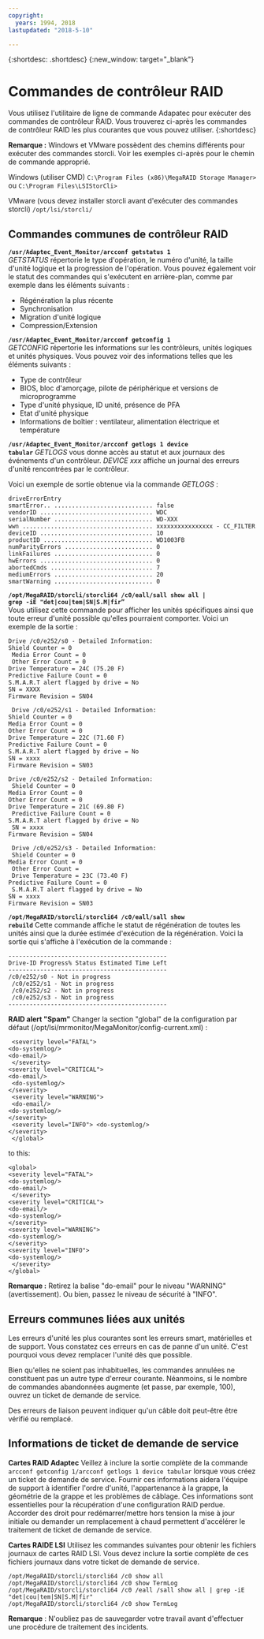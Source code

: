 ```yaml
---
copyright:
  years: 1994, 2018
lastupdated: "2018-5-10"

---
```


{:shortdesc: .shortdesc}
{:new_window: target="_blank"}

# Commandes de contrôleur RAID

Vous utilisez l'utilitaire de ligne de commande Adapatec pour exécuter des commandes de contrôleur RAID.
Vous trouverez ci-après les commandes de contrôleur RAID les plus courantes que vous pouvez utiliser.
{:shortdesc}

**Remarque :** Windows et VMware possèdent des chemins différents pour exécuter des commandes storcli. Voir les exemples ci-après pour le chemin de commande approprié.

Windows (utiliser CMD)
`C:\Program Files (x86)\MegaRAID Storage Manager>`      
ou
`C:\Program Files\LSIStorCli>`

VMware (vous devez installer storcli avant d'exécuter des commandes storcli)
`/opt/lsi/storcli/`

## Commandes communes de contrôleur RAID

<code><b>/usr/Adaptec_Event_Monitor/arcconf getstatus 1</b></code> <br>
_GETSTATUS_ répertorie le type d'opération, le numéro d'unité, la taille
d'unité logique et la progression de l'opération. Vous pouvez également voir le statut des commandes qui s'exécutent en arrière-plan, comme par exemple dans les éléments suivants :
<ul>
  <li> Régénération la plus récente
  <li> Synchronisation
  <li> Migration d'unité logique
  <li> Compression/Extension
</ul>

<code><b>/usr/Adaptec_Event_Monitor/arcconf getconfig 1</b></code> <br>
_GETCONFIG_ répertorie les informations sur les contrôleurs, unités logiques et unités physiques. Vous pouvez voir des informations telles que les éléments suivants :
<ul>
  <li> Type de contrôleur
  <li> BIOS, bloc d'amorçage, pilote de périphérique et versions de microprogramme
  <li> Type d'unité physique, ID unité, présence de PFA
  <li> Etat d'unité physique
  <li> Informations de boîtier : ventilateur, alimentation électrique et température
  </ul>

<code><b>/usr/Adaptec_Event_Monitor/arcconf getlogs 1 device tabular</code></b>
_GETLOGS_ vous donne accès au statut et aux journaux des événements d'un contrôleur. _DEVICE xxx_ affiche un journal des erreurs d'unité rencontrées par le contrôleur. 

Voici un exemple de sortie obtenue via la commande _GETLOGS_ :
```
driveErrorEntry
smartError.. ............................ false 
vendorID ................................ WDC
serialNumber ............................ WD-XXX
wwn ..................................... xxxxxxxxxxxxxxxx - CC_FILTER
deviceID ................................ 10
productID ............................... WD1003FB
numParityErrors ......................... 0
linkFailures ............................ 0
hwErrors ................................ 0
abortedCmds ............................. 7
mediumErrors ............................ 20
smartWarning ............................ 0
```

<code><b>/opt/MegaRAID/storcli/storcli64 /c0/eall/sall show all | grep -iE "det|cou|tem|SN|S.M|fir” </code></b><br>
Vous utilisez cette commande pour afficher les unités spécifiques ainsi que toute erreur d'unité possible qu'elles pourraient comporter.
Voici un exemple de la sortie :
```
Drive /c0/e252/s0 - Detailed Information: 
Shield Counter = 0
 Media Error Count = 0
 Other Error Count = 0 
Drive Temperature = 24C (75.20 F) 
Predictive Failure Count = 0 
S.M.A.R.T alert flagged by drive = No 
SN = XXXX 
Firmware Revision = SN04

 Drive /c0/e252/s1 - Detailed Information: 
Shield Counter = 0 
Media Error Count = 0 
Other Error Count = 0 
Drive Temperature = 22C (71.60 F) 
Predictive Failure Count = 0 
S.M.A.R.T alert flagged by drive = No 
SN = xxxx 
Firmware Revision = SN03 

Drive /c0/e252/s2 - Detailed Information:
 Shield Counter = 0 
Media Error Count = 0 
Other Error Count = 0 
Drive Temperature = 21C (69.80 F)
 Predictive Failure Count = 0 
S.M.A.R.T alert flagged by drive = No
 SN = xxxx 
Firmware Revision = SN04

 Drive /c0/e252/s3 - Detailed Information:
 Shield Counter = 0 
Media Error Count = 0
 Other Error Count =
 Drive Temperature = 23C (73.40 F) 
Predictive Failure Count = 0
 S.M.A.R.T alert flagged by drive = No 
SN = xxxx
Firmware Revision = SN03  
```

<!--<code><b>/opt/MegaRAID/storcli/storcli64 /c0 show all | less </code></b>-->
<!--You use this command to view RAID health, size, name, and other important information.-->

<code><b>/opt/MegaRAID/storcli/storcli64 /c0/eall/sall show rebuild</code></b>
Cette commande affiche le statut de régénération de toutes les unités ainsi que la durée estimée d'exécution de la régénération. Voici la sortie qui s'affiche à l'exécution de la commande :
```
---------------------------------------------
Drive-ID Progress% Status Estimated Time Left 
---------------------------------------------
/c0/e252/s0 - Not in progress
 /c0/e252/s1 - Not in progress
 /c0/e252/s2 - Not in progress
 /c0/e252/s3 - Not in progress
--------------------------------------------- 
```

<b>RAID alert "Spam"</b>
Changer la section "global" de la configuration par défaut (/opt/lsi/mrmonitor/MegaMonitor/config-current.xml) :
```<global>
 <severity level="FATAL"> 
<do-systemlog/> 
<do-email/>
 </severity>
<severity level="CRITICAL"> 
<do-email/>
 <do-systemlog/> 
</severity>
 <severity level="WARNING">
 <do-email/> 
<do-systemlog/> 
</severity>
 <severity level="INFO"> <do-systemlog/>
</severity>
 </global> 
```
to this: 
```
<global> 
<severity level="FATAL"> 
<do-systemlog/> 
<do-email/>
 </severity> 
<severity level="CRITICAL"> 
<do-email/> 
<do-systemlog/> 
</severity> 
<severity level="WARNING"> 
<do-systemlog/> 
</severity> 
<severity level="INFO">
<do-systemlog/>
 </severity> 
</global> 
```
**Remarque :** Retirez la balise "do-email" pour le niveau "WARNING" (avertissement). Ou bien, passez le niveau de sécurité à "INFO".

## Erreurs communes liées aux unités

Les erreurs d'unité les plus courantes sont les erreurs smart, matérielles et de support. Vous constatez ces erreurs en cas de panne d'un unité. C'est pourquoi vous devez remplacer l'unité dès que possible.

Bien qu'elles ne soient pas inhabituelles, les commandes annulées ne constituent pas un autre type d'erreur courante. Néanmoins, si le nombre de commandes abandonnées augmente (et passe, par exemple, 100), ouvrez un ticket de demande de service.   

Des erreurs de liaison peuvent indiquer qu'un câble doit peut-être être vérifié ou remplacé.

## Informations de ticket de demande de service

<b>Cartes RAID Adaptec</b>
Veillez à inclure la sortie complète de la commande `arcconf getconfig 1/arcconf getlogs 1 device tabular` lorsque vous créez un ticket de demande de service. Fournir ces informations aidera l'équipe de support à identifier l'ordre d'unité, l'appartenance à la grappe, la géométrie de la grappe et les problèmes de câblage. Ces informations sont essentielles pour la récupération d'une configuration RAID perdue. Accorder des droit pour redémarrer/mettre hors tension la mise à jour initiale ou demander un remplacement à chaud permettent d'accélérer le traitement de ticket de demande de service.

<b>Cartes RAIDE LSI</b>
Utilisez les commandes suivantes pour obtenir les fichiers journaux de cartes RAID LSI. Vous devez inclure la sortie complète de ces fichiers journaux dans votre ticket de demande de service. 
```
/opt/MegaRAID/storcli/storcli64 /c0 show all
/opt/MegaRAID/storcli/storcli64 /c0 show TermLog
/opt/MegaRAID/storcli/storcli64 /c0 /eall /sall show all | grep -iE "det|cou|tem|SN|S.M|fir"
/opt/MegaRAID/storcli/storcli64 /c0 show TermLog
```

**Remarque** : N'oubliez pas de sauvegarder votre travail avant d'effectuer une procédure de traitement des incidents.
